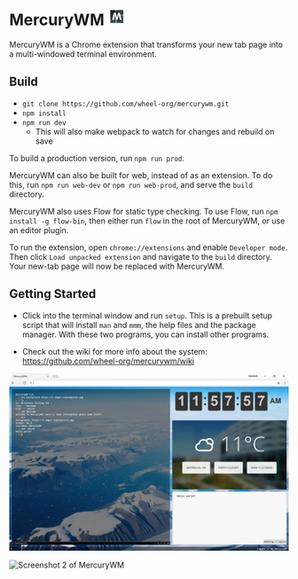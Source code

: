 # MercuryWM <img src="build/icon128.png" alt="MercuryWM icon" width="32" height="32" />
MercuryWM is a Chrome extension that transforms your new tab page into a multi-windowed terminal environment.

## Build
- `git clone https://github.com/wheel-org/mercurywm.git`
- `npm install`
- `npm run dev`
  - This will also make webpack to watch for changes and rebuild on save

To build a production version, run `npm run prod`.

MercuryWM can also be built for web, instead of as an extension. To do this,
run `npm run web-dev` or `npm run web-prod`, and serve the `build` directory.

MercuryWM also uses Flow for static type checking. To use Flow, run `npm install -g flow-bin`, then either run `flow` in the root of MercuryWM, or use an editor plugin.

To run the extension, open `chrome://extensions` and enable `Developer mode`. Then click `Load unpacked extension` and navigate to the `build` directory. Your new-tab page will now be replaced with MercuryWM.

## Getting Started
- Click into the terminal window and run `setup`. This is a prebuilt setup script that will install `man` and `mmm`, the help files and the package manager. With these two programs, you can install other programs.

- Check out the wiki for more info about the system: https://github.com/wheel-org/mercurywm/wiki

![Screenshot of MercuryWM](screenshot.png)

![Screenshot 2 of MercuryWM](screenshot2.png)

